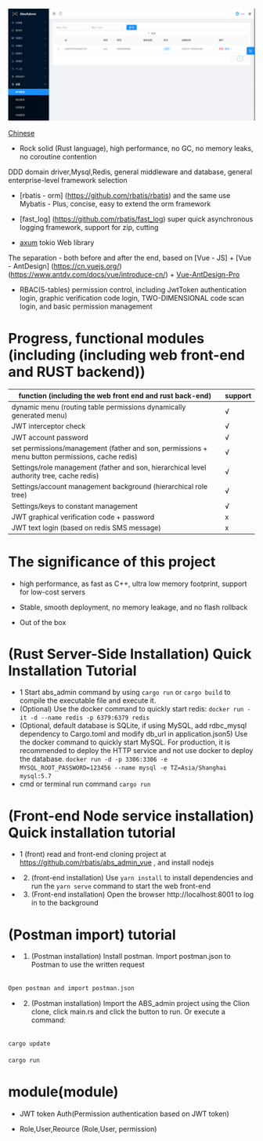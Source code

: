 ![demo2](demo1.png)

[Chinese](README_CH.md)

- Rock solid (Rust language), high performance, no GC, no memory leaks, no coroutine contention

DDD domain driver,Mysql,Redis, general middleware and database, general enterprise-level framework selection

- [rbatis - orm] (https://github.com/rbatis/rbatis) and the same use Mybatis - Plus, concise, easy to extend the orm framework

- [fast_log] (https://github.com/rbatis/fast_log) super quick asynchronous logging framework, support for zip, cutting

- [axum](https://github.com/tokio-rs/axum) tokio Web library

The separation - both before and after the end, based on [Vue - JS] + [Vue - AntDesign] (https://cn.vuejs.org/) (https://www.antdv.com/docs/vue/introduce-cn/) + [Vue-AntDesign-Pro](https://pro.antdv.com/)

- RBAC(5-tables) permission control, including JwtToken authentication login, graphic verification code login, TWO-DIMENSIONAL code scan login, and basic permission management



# Progress, functional modules (including (including web front-end and RUST backend))



| function (including the web front end and rust back-end) | support |
| -------------------------------------------------------- | ------------------ |
| dynamic menu (routing table permissions dynamically generated menu) | √ |
| JWT interceptor check | √ |
| JWT account password | √ |
| set permissions/management (father and son, permissions + menu button permissions, cache redis) | √ |
| Settings/role management (father and son, hierarchical level authority tree, cache redis) | √ |
| Settings/account management background (hierarchical role tree) | √ |
| Settings/keys to constant management | √ |
| JWT graphical verification code + password |  x |
| JWT text login (based on redis SMS message) |  x |



# The significance of this project



- high performance, as fast as C++, ultra low memory footprint, support for low-cost servers

- Stable, smooth deployment, no memory leakage, and no flash rollback

- Out of the box



# (Rust Server-Side Installation) Quick Installation Tutorial

* 1 Start abs_admin command by using `cargo run` or `cargo build` to compile the executable file and execute it.
* (Optional) Use the docker command to quickly start redis: `docker run -it -d --name redis -p 6379:6379 redis`
* (Optional, default database is SQLite, if using MySQL, add rdbc_mysql dependency to Cargo.toml and modify db_url in application.json5) Use the docker command to quickly start MySQL. For production, it is recommended to deploy the HTTP service and not use docker to deploy the database. `docker run -d -p 3306:3306 -e MYSQL_ROOT_PASSWORD=123456 --name mysql -e TZ=Asia/Shanghai mysql:5.7`
* cmd or terminal run command  `cargo run`

# (Front-end Node service installation) Quick installation tutorial



- 1 (front) read and front-end cloning project at https://github.com/rbatis/abs_admin_vue , and install nodejs



- 2. (front-end installation) Use `yarn install` to install dependencies  and run the `yarn serve` command to start the web front-end



- 3. (Front-end installation) Open the browser http://localhost:8001 to log in to the background



# (Postman import) tutorial



- 1. (Postman installation) Install postman. Import postman.json to Postman to use the written request



```cmd

Open postman and import postman.json

```



- 2. (Postman installation) Import the ABS_admin project using the Clion clone, click main.rs and click the button to run. Or execute a command:



```cmd

cargo update

cargo run

```



# module(module)



- JWT token Auth(Permission authentication based on JWT token)

- Role,User,Reource (Role,User, permission)
